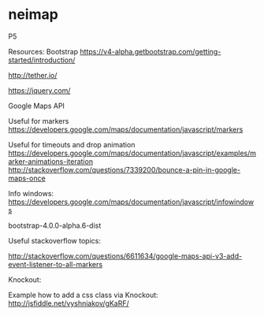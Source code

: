 # neimap
P5


Resources: Bootstrap https://v4-alpha.getbootstrap.com/getting-started/introduction/

http://tether.io/

https://jquery.com/

Google Maps API

Useful for markers
https://developers.google.com/maps/documentation/javascript/markers

Useful for timeouts and drop animation
https://developers.google.com/maps/documentation/javascript/examples/marker-animations-iteration
http://stackoverflow.com/questions/7339200/bounce-a-pin-in-google-maps-once

Info windows:
https://developers.google.com/maps/documentation/javascript/infowindows


bootstrap-4.0.0-alpha.6-dist

Useful stackoverflow topics:

http://stackoverflow.com/questions/6611634/google-maps-api-v3-add-event-listener-to-all-markers

Knockout:

Example how to add a css class via Knockout: http://jsfiddle.net/vyshniakov/gKaRF/